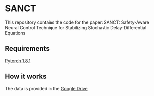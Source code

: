 # SANCT
This repository contains the code for the paper: SANCT: Safety-Aware Neural Control Technique for Stabilizing Stochastic Delay-Differential Equations
## Requirements
[Pytorch 1.8.1](https://pytorch.org/get-started/locally/)

## How it works
The data is provided in the [Google Drive](https://drive.google.com/file/d/1dRTNNaI7UkqRTM1FAa5qJARdFesruDXr/view?usp=sharing)

